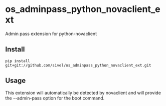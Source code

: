 os_adminpass_python_novaclient_ext
==================================

Admin pass extension for python-novaclient

Install
-------

    pip install git+git://github.com/sivel/os_adminpass_python_novaclient_ext.git

Usage
-----

This extension will automatically be detected by novaclient and will provide the --admin-pass option for the boot command.